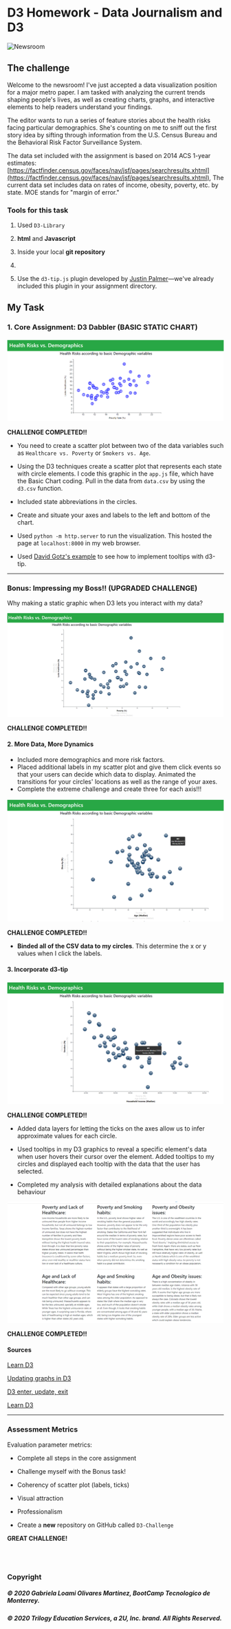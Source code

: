  # D3 Homework - Data Journalism and D3

![Newsroom](https://media.giphy.com/media/v2xIous7mnEYg/giphy.gif)

## The challenge

Welcome to the newsroom! I've just accepted a data visualization position for a major metro paper. I am tasked with analyzing the current trends shaping people's lives, as well as creating charts, graphs, and interactive elements to help readers understand your findings.

The editor wants to run a series of feature stories about the health risks facing particular demographics. She's counting on me to sniff out the first story idea by sifting through information from the U.S. Census Bureau and the Behavioral Risk Factor Surveillance System.

The data set included with the assignment is based on 2014 ACS 1-year estimates: [https://factfinder.census.gov/faces/nav/jsf/pages/searchresults.xhtml](https://factfinder.census.gov/faces/nav/jsf/pages/searchresults.xhtml), The current data set includes data on rates of income, obesity, poverty, etc. by state. MOE stands for "margin of error."

### Tools for this task

1. Used  `D3-Library`

2. **html** and **Javascript** 

3. Inside your local **git repository**

4. 

5. Use the `d3-tip.js` plugin developed by [Justin Palmer](https://github.com/Caged)—we've already included this plugin in your assignment directory.

## My Task

### 1. Core Assignment: D3 Dabbler (BASIC STATIC CHART)

![4-scatter](output/1BasicChart2Variables.png)

**CHALLENGE COMPLETED!!**

* You need to create a scatter plot between two of the data variables such as `Healthcare vs. Poverty` or `Smokers vs. Age`.

* Using the D3 techniques create a scatter plot that represents each state with circle elements. I code this graphic in the `app.js` file, which have the Basic Chart coding. Pull in the data from `data.csv` by using the `d3.csv` function. 

* Included state abbreviations in the circles.

* Create and situate your axes and labels to the left and bottom of the chart.

* Used `python -m http.server` to run the visualization. This hosted the page at `localhost:8000` in my web browser.

* Used [David Gotz's example](https://bl.ocks.org/davegotz/bd54b56723c154d25eedde6504d30ad7) to see how to implement tooltips with d3-tip.



- - -

### Bonus: Impressing my  Boss!! (UPGRADED CHALLENGE)

Why making a static graphic when D3 lets you interact with my data?

![7-animated-scatter](output/B1InitialBonusDynamicChartD3.png)

**CHALLENGE COMPLETED!!**

#### 2. More Data, More Dynamics

* Included more demographics and more risk factors.
* Placed additional labels in my scatter plot and give them click events so that your users can decide which data to display. Animated the transitions for your circles' locations as well as the range of your axes. 
* Complete the extreme challenge and create three for each axis!!!

![7-animated-scatter2](output/B2AnimatedTransitionsWithClickEvents.png)

**CHALLENGE COMPLETED!!**

* **Binded all of the CSV data to my circles**. This determine the x or y values when I click the labels.

#### 3. Incorporate d3-tip

![7-animated-scatter2](output/B3AnimatedTransWithCircleLables.png)

**CHALLENGE COMPLETED!!**

* Added data layers for letting the ticks on the axes allow us to infer approximate values for each circle.

* Used tooltips in my D3 graphics to reveal a specific element's data when user hovers their cursor over the element. Added tooltips to my circles and displayed each tooltip with the data that the user has selected.

* Completed my analysis with detailed explanations about the data behaviour 

![8-tooltip](output/B4CommentsForEachChartDisplay.png)

**CHALLENGE COMPLETED!!**

#### Sources
[Learn D3](https://scrimba.com/learn/d3js)

[Updating graphs in D3](https://stackoverflow.com/questions/36388122/how-to-update-a-graph-in-d3-js-when-pressing-a-button)

[D3 enter, update, exit](https://observablehq.com/@maliky/d3js-enter-update-and-exit)

[Learn D3](https://scrimba.com/learn/d3js)



- - -

### Assessment Metrics

Evaluation parameter metrics:

* Complete all steps in the core assignment

* Challenge myself with the Bonus task!

* Coherency of scatter plot (labels, ticks)

* Visual attraction

* Professionalism

* Create a **new** repository on GitHub called `D3-Challenge` 


**GREAT CHALLENGE!**

<br>
<br>

### Copyright

##### © 2020 Gabriela Loami Olivares Martinez, BootCamp Tecnologico de Monterrey.
##### © 2020 Trilogy Education Services, a 2U, Inc. brand. All Rights Reserved. 
